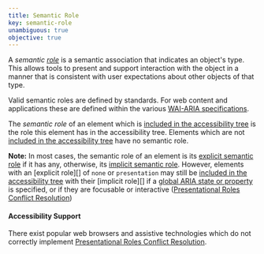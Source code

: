 ```yaml
---
title: Semantic Role
key: semantic-role
unambiguous: true
objective: true
---
```


A _semantic [role](https://www.w3.org/TR/wai-aria-1.1/#dfn-role)_ is a semantic association that indicates an object's type. This allows tools to present and support interaction with the object in a manner that is consistent with user expectations about other objects of that type.

Valid semantic roles are defined by standards. For web content and applications these are defined within the various [WAI-ARIA specifications](https://act-rules.github.io/glossary/#wai-aria-specifications).

The _semantic role_ of an element which is [included in the accessibility tree][] is the role this element has in the accessibility tree. Elements which are not [included in the accessibility tree][] have no semantic role.

**Note:** In most cases, the semantic role of an element is its [explicit semantic role][] if it has any, otherwise, its [implicit semantic role][]. However, elements with an [explicit role][] of `none` or `presentation` may still be [included in the accessibility tree][] with their [implicit role][] if a [global ARIA state or property](https://www.w3.org/TR/wai-aria-1.1/#global_states) is specified, or if they are focusable or interactive ([Presentational Roles Conflict Resolution][])

#### Accessibility Support

There exist popular web browsers and assistive technologies which do not correctly implement [Presentational Roles Conflict Resolution][].

[explicit semantic role]: #explicit-role 'Definition of Explicit Role'
[implicit semantic role]: #implicit-role 'Definition of Implicit Role'
[included in the accessibility tree]: #included-in-the-accessibility-tree 'Definition of Included in the Accessibility Tree'
[presentational roles conflict resolution]: https://www.w3.org/TR/wai-aria-1.1/#conflict_resolution_presentation_none 'Presentational Roles Conflict Resolution'
